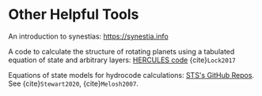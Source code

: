 # Other Helpful Tools


An introduction to synestias: <a
href="https://synestia.info" target="_blank">https://synestia.info</a>

A code to calculate the structure of rotating planets using a
tabulated equation of state and arbitrary layers: <a
href="https://github.com/sjl499/HERCULESv1_user"
target="_blank">HERCULES code</a> {cite}`Lock2017`

Equations of state models for hydrocode calculations: <a
href="https://github.com/ststewart" target="_blank">STS's GitHub
Repos</a>. See {cite}`Stewart2020`, {cite}`Melosh2007`.
